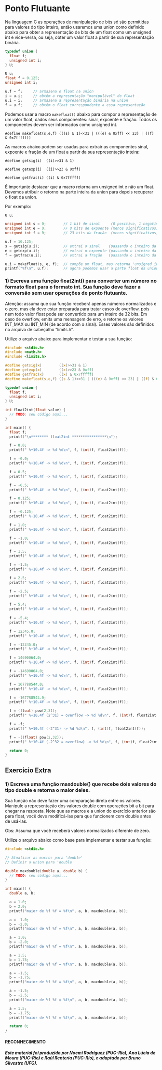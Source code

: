 # Ponto Flutuante

Na linguagem C as operações de manipulação de bits só são permitidas para valores do tipo inteiro, então usaremos uma union como definido abaixo para obter a representação de bits de um float como um unsigned int e vice-versa, ou seja, obter um valor float a partir de sua representação binária.

```c
typedef union { 
  float f;
  unsigned int i;
} U;

U u;
float f = 0.125;
unsigned int i;

u.f = f;     // armazena o float na union
i = u.i;     // obtém a representação "manipulável" do float
u.i = i;     // armazena a representação binária na union
f = u.f;     // obtém o float correspondente a essa representação
```

Podemos usar a macro ``makefloat()`` abaixo para compor a representação de um valor float, dados seus componentes: sinal, expoente e fração. Todos os componentes devem ser informados como unsigned int.

``#define makefloat(s,e,f) (((s) & 1)<<31 | (((e) & 0xff) << 23) | ((f) & 0x7fffff))``

As macros abaixo podem ser usadas para extrair as componentes sinal, expoente e fração de um float a partir da sua representação inteira:

``#define getsig(i)  ((i)>>31 & 1)``

``#define getexp(i)  ((i)>>23 & 0xff)``

``#define getfrac(i) ((i) & 0x7fffff)``

É importante destacar que a macro retorna um unsigned int e não um float. Devemos atribuir o retorno na parte inteira da union para depois recuperar o float da union.

Por exemplo:

```c
U u;

unsigned int s = 0;        // 1 bit de sinal     (0 positivo, 1 negativo)
unsigned int e = 0;        // 8 bits de expoente (menos significativos)
unsigned int f = 0;        // 23 bits da fração  (menos significativos)

u.f = 10.125;
s = getsig(u.i);           // extrai o sinal    (passando o inteiro da union)
e = getexp(u.i);           // extrai o expoente (passando o inteiro da union)
f = getfrac(u.i);          // extrai a fração   (passando o inteiro da union)

u.i = makefloat(s, e, f);  // compõe um float, mas retorna 'unsigned int'
printf("%f\n", u.f);       // agora podemos usar a parte float da union
```

### 1) Escreva uma função float2int() para converter um número no formato float para o formato int. Sua função deve fazer a conversão sem usar operações de ponto flutuante.

Atenção: assuma que sua função receberá apenas números normalizados e o zero, mas ela deve estar preparada para tratar casos de overflow, pois nem todo valor float pode ser convertido para um inteiro de 32 bits. Em caso de overflow, emita uma mensagem de erro, e retorne os valores INT_MAX ou INT_MIN (de acordo com o sinal). Esses valores são definidos no arquivo de cabeçalho “limits.h”.

Utilize o arquivo abaixo para implementar e testar a sua função:

```c
#include <stdio.h>
#include <math.h>
#include <limits.h>

#define getsig(x)        ((x)>>31 & 1)
#define getexp(x)        ((x)>>23 & 0xff)
#define getfrac(x)       ((x) & 0x7fffff)
#define makefloat(s,e,f) ((s & 1)<<31 | (((e) & 0xff) << 23) | ((f) & 0x7fffff))

typedef union {
  float f;
  unsigned int i;
} U; 

int float2int(float value) {
  // TODO: seu código aqui...
}

int main() {
  float f;
  printf("\n******** float2int ****************\n");

  f = 0.0;
  printf(" %+10.4f -> %d %d\n", f, (int)f, float2int(f));

  f = -0.0;
  printf(" %+10.4f -> %d %d\n", f, (int)f, float2int(f));

  f = 0.5;
  printf(" %+10.4f -> %d %d\n", f, (int)f, float2int(f));

  f = -0.5;
  printf(" %+10.4f -> %d %d\n", f, (int)f, float2int(f));

  f = 0.125;
  printf(" %+10.4f -> %d %d\n", f, (int)f, float2int(f));

  f = -0.125;
  printf(" %+10.4f -> %d %d\n", f, (int)f, float2int(f));

  f = 1.0;
  printf(" %+10.4f -> %d %d\n", f, (int)f, float2int(f));

  f = -1.0;
  printf(" %+10.4f -> %d %d\n", f, (int)f, float2int(f));

  f = 1.5;
  printf(" %+10.4f -> %d %d\n", f, (int)f, float2int(f));

  f = -1.5;
  printf(" %+10.4f -> %d %d\n", f, (int)f, float2int(f));

  f = 2.5;
  printf(" %+10.4f -> %d %d\n", f, (int)f, float2int(f));

  f = -2.5;
  printf(" %+10.4f -> %d %d\n", f, (int)f, float2int(f));

  f = 5.4;
  printf(" %+10.4f -> %d %d\n", f, (int)f, float2int(f));
  
  f = -5.4;
  printf(" %+10.4f -> %d %d\n", f, (int)f, float2int(f));

  f = 12345.0;
  printf(" %+10.4f -> %d %d\n", f, (int)f, float2int(f));

  f = -12345.0;
  printf(" %+10.4f -> %d %d\n", f, (int)f, float2int(f));

  f = 14690064.0;
  printf(" %+10.4f -> %d %d\n", f, (int)f, float2int(f));

  f = -14690064.0;
  printf(" %+10.4f -> %d %d\n", f, (int)f, float2int(f));

  f = 167788544.0;
  printf(" %+10.4f -> %d %d\n", f, (int)f, float2int(f));

  f = -167788544.0;
  printf(" %+10.4f -> %d %d\n", f, (int)f, float2int(f));

  f = (float) pow(2,31);
  printf(" %+10.4f (2^31) = overflow -> %d %d\n", f, (int)f, float2int(f));

  f = -f;
  printf(" %+10.4f (-2^31) -> %d %d\n", f, (int)f, float2int(f));

  f = -((float) pow(2,32));
  printf(" %+10.4f (-2^32 = overflow) -> %d %d\n", f, (int)f, float2int(f));

  return 0;
}
```

## Exercício Extra
### 1) Escreva uma função maxdouble() que recebe dois valores do tipo double e retorna o maior deles.

Sua função não deve fazer uma comparação direta entre os valores. Manipule a representação dos valores double com operações bit a bit para chegar na resposta. Note que as macros e a union do exercício anterior são para float, você deve modificá-las para que funcionem com double antes de usá-las.

Obs: Assuma que você receberá valores normalizados diferente de zero.

Utilize o arquivo abaixo como base para implementar e testar sua função:

```c
#include <stdio.h>

// Atualizar as macros para 'double'
// Definir a union para 'double'

double maxdouble(double a, double b) {
  // TODO: seu código aqui...
}

int main() {
  double a, b;

  a = 1.0;
  b = 2.0;
  printf("maior de %f %f = %f\n", a, b, maxdouble(a, b));

  a = -1.0;
  b = -2.0;
  printf("maior de %f %f = %f\n", a, b, maxdouble(a, b));

  a = 1.0;
  b = -2.0;
  printf("maior de %f %f = %f\n", a, b, maxdouble(a, b));

  a = 1.5;
  b = 1.75;
  printf("maior de %f %f = %f\n", a, b, maxdouble(a, b));

  a = -1.5;
  b = -1.75;
  printf("maior de %f %f = %f\n", a, b, maxdouble(a, b));

  a = -1.5;
  b = -2.5;
  printf("maior de %f %f = %f\n", a, b, maxdouble(a, b));

  a = 1.5;
  b = -1.75;
  printf("maior de %f %f = %f\n", a, b, maxdouble(a, b));

  return 0;
}
```
#### RECONHECIMENTO

##### Este material foi produzido por Noemi Rodriguez (PUC-Rio), Ana Lúcia de Moura (PUC-Rio) e Raúl Renteria (PUC-Rio), e adaptado por Bruno Silvestre (UFG).